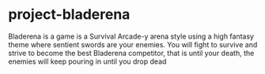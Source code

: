 # project-bladerena
Bladerena is a game is a Survival Arcade-y arena style using a high fantasy theme where sentient swords are  your enemies. You will fight to survive and strive to become the best Bladerena competitor, that is until  your death, the enemies will keep pouring in until you drop dead
